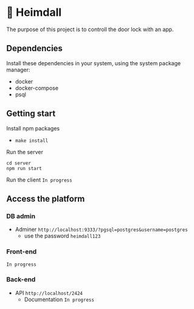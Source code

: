 # 🚪 Heimdall

The purpose of this project is to controll the door lock with an app.

## Dependencies

Install these dependencies in your system, using the system package manager:
- docker
- docker-compose
- psql

## Getting start

Install npm packages
- `make install`

Run the server
```
cd server
npm run start
```

Run the client
`In progress`

## Access the platform

### DB admin

- Adminer `http://localhost:9333/?pgsql=postgres&username=postgres`
  - use the password `heimdall123`

### Front-end

`In progress`

### Back-end

- API `http://localhost/2424`
  - Documentation `In progress`
